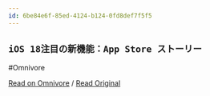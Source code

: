 ```yaml
---
id: 6be84e6f-85ed-4124-b124-0fd8def7f5f5
---
```


## `iOS 18注目の新機能：App Store ストーリー`
#Omnivore

[Read on Omnivore](https://omnivore.app/me/i-os-18-app-store-1921d3c5919) / [Read Original](https://apps.apple.com/jp/story/id1760167348)



